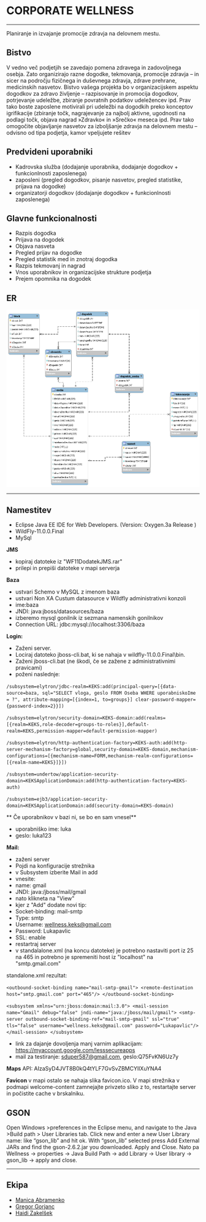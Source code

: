 # CORPORATE WELLNESS
***
Planiranje in izvajanje promocije zdravja na delovnem mestu.


## Bistvo

V vedno več podjetjih se zavedajo pomena zdravega in zadovoljnega osebja. Zato organizirajo razne dogodke, tekmovanja, promocije zdravja – in sicer na področju fizičnega in duševnega zdravja, zdrave prehrane, medicinskih nasvetov.
Bistvo vašega projekta bo v organizacijskem aspektu dogodkov za zdravo življenje –
razpisovanje in promocija dogodkov, potrjevanje udeležbe, zbiranje povratnih podatkov
udeležencev ipd. Prav tako boste zaposlene motivirali pri udeležbi na dogodkih preko
konceptov igrifikacije (zbiranje točk, nagrajevanje za najbolj aktivne, ugodnosti na podlagi
točk, objava nagrad »Zdravko« in »Srečko« meseca ipd.
Prav tako omogočite objavljanje nasvetov za izboljšanje zdravja na delovnem mestu –
odvisno od tipa podjetja, kamor vpeljujete rešitev

## Predvideni uporabniki

* Kadrovska služba (dodajanje uporabnika, dodajanje dogodkov + funkcionlnosti zaposlenega) 
* zaposleni (pregled dogodkov, pisanje nasvetov, pregled statistike, prijava na dogodke) 
* organizatorji dogodkov (dodajanje dogodkov + funkcionlnosti zaposlenega)

## Glavne funkcionalnosti
* Razpis dogodka
* Prijava na dogodek
* Objava nasveta
* Pregled prijav na dogodke
* Pregled statistik med in znotraj dogodka
* Razpis tekmovanj in nagrad
* Vnos uporabnikov in organizacijske strukture podjetja
* Prejem opomnika na dogodek

## ER 
![](https://raw.githubusercontent.com/Haidi11/Wellness/master/ostalo/erDiagram.png)

***
## Namestitev
* Eclipse Java EE IDE for Web Developers.
(Version: Oxygen.3a Release )
* WildFly-11.0.0.Final
* MySql 

**JMS**
* kopiraj datoteke iz "WF11DodatekJMS.rar"
* prilepi in prepiši datoteke v mapi serverja


**Baza**
* ustvari Schemo v MySQL z imenom baza
* ustvari Non XA Custum datasource v Wildfly administrativni konzoli
* ime:baza
* JNDI: java:jboss/datasources/baza
* izberemo mysql gonilnik iz sezmana namenskih gonilnikov
* Connection URL: jdbc:mysql://localhost:3306/baza

**Login:**
* Zaženi server.
* Lociraj datoteko jboss-cli.bat, ki se nahaja v wildfly-11.0.0.Final\bin.
* Zaženi jboss-cli.bat (ne škodi, če se zažene z administrativnimi pravicami)
* poženi naslednje:

`/subsystem=elytron/jdbc-realm=KEKS:add(principal-query=[{data-source=baza, sql="SELECT vloga, geslo FROM Oseba WHERE uporabniskoIme = ?", attribute-mapping=[{index=1, to=groups}] clear-password-mapper={password-index=2}}])`

`/subsystem=elytron/security-domain=KEKS-domain:add(realms=[{realm=KEKS,role-decoder=groups-to-roles}],default-realm=KEKS,permission-mapper=default-permission-mapper)`

`/subsystem=elytron/http-authentication-factory=KEKS-auth:add(http-server-mechanism-factory=global,security-domain=KEKS-domain,mechanism-configurations=[{mechanism-name=FORM,mechanism-realm-configurations=[{realm-name=KEKS}]}])`

`/subsystem=undertow/application-security-domain=KEKSApplicationDomain:add(http-authentication-factory=KEKS-auth)`

`/subsystem=ejb3/application-security-domain=KEKSApplicationDomain:add(security-domain=KEKS-domain)`

** Če uporabnikov v bazi ni, se bo en sam vnesel**

* uporabniško ime: luka
* geslo: luka123




**Mail:**
* zaženi server
* Pojdi na konfiguracije strežnika 
* v Subsystem izberite Mail in add
* vnesite: 
* name: gmail 
* JNDI: java:/jboss/mail/gmail
* nato klikneta na "View"
* kjer z "Add" dodate novi tip:
* Socket-binding: mail-smtp 
* Type: smtp  
* Username: wellness.keks@gmail.com
* Password: Lukapavlic
* SSL: enable
* restartraj server
* v standalalone.xml (na koncu datoteke) je potrebno nastaviti port iz 25 na 465 in potrebno je spremeniti host iz "localhost" na "smtp.gmail.com"

standalone.xml rezultat:

`<outbound-socket-binding name="mail-smtp-gmail">
            <remote-destination host="smtp.gmail.com" port="465"/>
  </outbound-socket-binding>`
  
  `<subsystem xmlns="urn:jboss:domain:mail:3.0">
            <mail-session name="Gmail" debug="false" jndi-name="java:/jboss/mail/gmail">
                <smtp-server outbound-socket-binding-ref="mail-smtp-gmail" ssl="true" tls="false" username="wellness.keks@gmail.com" password="Lukapavlic"/>
            </mail-session>
   </subsystem>`
  
* link za dajanje dovoljenja manj varnim aplikacijam: https://myaccount.google.com/lesssecureapps     
* mail za testiranje: sduper587@gmail.com, geslo:Q75FvKN6Uz7y

**Maps**
API: AIzaSyD4JVT8B0kQ4tYLF7GvSvZBMCYlIXuYNA4

**Favicon**
v mapi ostalo se nahaja slika favicon.ico. V mapi strežnika v podmapi welcome-content zamnejajte privzeto sliko z to, restartajte server
in počistite cache v brskalniku.  

## GSON
Open Windows >preferences in the Eclipse menu, and navigate to the Java >Build path > User Libraries tab. Click new and enter a new User Library name: like “gson_lib” and hit ok. With “gson_lib” selected press Add External JARs and find the gson-2.6.2.jar you downloaded. Apply and Close. Nato pa Wellness -> properties -> Java Build Path -> add Library -> User library
-> gson_lib -> apply and close.
***
## Ekipa
* [Manica Abramenko](https://github.com/ManicaA)
* [Gregor Gorjanc](https://github.com/gregorjanc)
* [Haidi Zakelšek](https://github.com/Haidi11)


